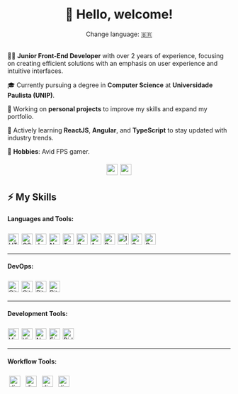 <div align="center">
  <h1>👋 Hello, welcome!</h1>
</div>

<div align="center">Change language: <a href="https://github.com/Stefhany-Santos/Stefhany-Santos/blob/main/README.md" target="_blank">🇧🇷</a></div>

<br>

👩‍💻 **Junior Front-End Developer** with over 2 years of experience, focusing on creating efficient solutions with an emphasis on user experience and intuitive interfaces.

🎓 Currently pursuing a degree in **Computer Science** at **Universidade Paulista (UNIP)**.

🔭 Working on **personal projects** to improve my skills and expand my portfolio.

📖 Actively learning **ReactJS**, **Angular**, and **TypeScript** to stay updated with industry trends.

🎯 **Hobbies**: Avid FPS gamer.

<div align="center">
  <a href="https://www.linkedin.com/in/stefhany-santos/" target="_blank"><img height="25" src="https://img.shields.io/badge/linkedin-%230077B5.svg?style=for-the-badge&logo=linkedin&logoColor=white" target="_blank" style="margin:6px 1px;"></a> 
  <a href = "mailto:stefhany.contato@outlook.com"><img height="25" src="https://img.shields.io/badge/Gmail-D14836?style=for-the-badge&logo=gmail&logoColor=white" style="margin:6px 1px;"></a>
</div>

## ⚡ My Skills

#### Languages and Tools:

<p>
  <a><img height="25" src="https://img.shields.io/badge/HTML5-E34F26?style=for-the-badge&logo=html5&logoColor=white" alt="HTML5" style="margin:6px 1px;"></a>
  <a><img height="25" src="https://img.shields.io/badge/CSS3-1572B6?style=for-the-badge&logo=css3&logoColor=white" alt="CSS" style="margin:6px 1px;"></a>
  <a><img height="25" src="https://img.shields.io/badge/JavaScript-323330?style=for-the-badge&logo=javascript&logoColor=F7DF1E" alt="JavaScript" style="margin:6px 1px;"></a>
  <a><img height="25" src="https://img.shields.io/badge/Node%20js-339933?style=for-the-badge&logo=nodedotjs&logoColor=white" alt="NodeJs" style="margin:6px 1px;"></a>
  <a><img height="25" src="https://img.shields.io/badge/TypeScript-007ACC?style=for-the-badge&logo=typescript&logoColor=white" alt="TypeScript" style="margin:6px 1px;"></a>
  <a><img height="25" src="https://img.shields.io/badge/React-20232A?style=for-the-badge&logo=react&logoColor=61DAFB" alt="React" style="margin:6px 1px;"></a>
  <a><img height="25" src="https://img.shields.io/badge/Angular-DD0031?style=for-the-badge&logo=angular&logoColor=white" alt="Angular" style="margin:6px 1px;"></a>
  <a><img height="25" src="https://img.shields.io/badge/React_Native-20232A?style=for-the-badge&logo=react&logoColor=61DAFB" alt="React Native" style="margin:6px 1px;"></a>
  <a><img height="25" src="https://img.shields.io/badge/Ionic-3880FF?style=for-the-badge&logo=ionic&logoColor=white" alt="Ionic" style="margin:6px 1px;"></a>
  <a><img height="25" src="https://img.shields.io/badge/Sass-CC6699?style=for-the-badge&logo=sass&logoColor=white" alt="Sass" style="margin:6px 1px;"></a>
  <a><img height="25" src="https://img.shields.io/badge/Postman-FF6C37?style=for-the-badge&logo=Postman&logoColor=white" alt="Postman" style="margin:6px 1px;"></a>
</p>

---

#### DevOps:

<p>
  <a><img height="25" src="https://img.shields.io/badge/GitHub-100000?style=for-the-badge&logo=github&logoColor=white" alt="GitHub" style="margin:6px 1px;"></a>
  <a><img height="25" src="https://img.shields.io/badge/GIT-E44C30?style=for-the-badge&logo=git&logoColor=white" alt="Git" style="margin:6px 1px;"></a>
  <a><img height="25" src="https://img.shields.io/badge/Bitbucket-0747a6?style=for-the-badge&logo=bitbucket&logoColor=white" alt="Bitbucket" style="margin:6px 1px;"></a>
  <a><img height="25" src="https://img.shields.io/badge/Azure_DevOps-0078D7?style=for-the-badge&logo=azure-devops&logoColor=white" alt="Bitbucket" style="margin:6px 1px;"></a>
</p>

---

#### Development Tools:

<p>
  <a><img height="25" src="https://img.shields.io/badge/WebStorm-000000?style=for-the-badge&logo=WebStorm&logoColor=white" alt="Visual Studio Code" style="margin:6px 1px;"></a>
  <a><img height="25" src="https://img.shields.io/badge/Visual_Studio_Code-0078D4?style=for-the-badge&logo=visual%20studio%20code&logoColor=white" alt="Visual Studio Code" style="margin:6px 1px;"></a>
  <a><img height="25" src="https://img.shields.io/badge/Notion-000000?style=for-the-badge&logo=notion&logoColor=white" alt="Notion" style="margin:6px 1px;"></a>
  <a><img height="25" src="https://img.shields.io/badge/Figma-F24E1E?style=for-the-badge&logo=figma&logoColor=white" alt="Figma" style="margin:6px 1px;"></a>
  <a><img height="25" src="https://img.shields.io/badge/Rider-000000?style=for-the-badge&logo=Rider&logoColor=white" alt="Rider" style="margin:6px 1px;"></a>
</p>

---

#### Workflow Tools:

<p>
    <a><img height="25" src="https://img.shields.io/badge/Jira-0052CC?style=for-the-badge&logo=Jira&logoColor=white" alt="Jira" style="margin:6px 4px;"></a>
    <a><img height="25" src="https://img.shields.io/badge/Trello-0052CC?style=for-the-badge&logo=trello&logoColor=white" alt="Jira" style="margin:6px 4px;"></a>
    <a><img height="25" src="https://img.shields.io/badge/Todoist-E44332?style=for-the-badge&logo=todoist&logoColor=white" alt="Jira" style="margin:6px 4px;"></a>
    <a><img height="25" src="https://img.shields.io/badge/Obsidian-483699?style=for-the-badge&logo=Obsidian&logoColor=white" alt="Jira" style="margin:6px 4px;"></a>
</p>


